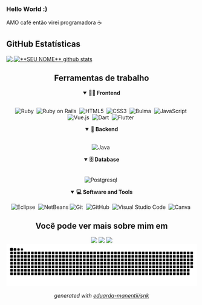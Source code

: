 ### Hello World :) 

AMO café então virei programadora :coffee:	

## **GitHub Estatísticas**

<a href="https://github.com/Gurupreet">
  <img align="center" src="https://github-readme-stats.vercel.app/api/top-langs/?username=eduarda-manentii&theme=dracula&hide_langs_below=1" />
</a>

<a href="https://github.com/Gurupreet">
 <img align="center" src="https://github-readme-stats.vercel.app/api?username=eduarda-manentii&show_icons=true&theme=dracula&line_height=27" alt="**SEU NOME** github stats"/>
</a>

<div align = "center">

<h2 align="center"> Ferramentas de trabalho </h2>

<details open>
<summary><b>🏄‍♂️ Frontend</b></summary>
<br>
  
![Ruby](https://img.shields.io/badge/-Ruby-red?style=for-the-badge&logo=ruby&logoColor=white)&nbsp;
![Ruby on Rails](https://img.shields.io/badge/Ruby_on_Rails-%23CC0000.svg?style=for-the-badge&logo=ruby-on-rails&logoColor=white)&nbsp;
![HTML5](https://img.shields.io/badge/-HTML5-E34F26?style=for-the-badge&logo=html5&logoColor=white)&nbsp;
![CSS3](https://img.shields.io/badge/css3-%231572B6.svg?style=for-the-badge&logo=css3&logoColor=white)&nbsp;
![Bulma](https://img.shields.io/badge/-Bulma-00D1B2?style=for-the-badge&logo=bulma&logoColor=white)&nbsp;
![JavaScript](https://img.shields.io/badge/Javascript-F7DF1E.svg?style=for-the-badge&logo=javascript&logoColor=black)&nbsp;
![Vue.js](https://img.shields.io/badge/-Vue.js-4FC08D?style=for-the-badge&logo=vue.js&logoColor=white)&nbsp;
![Dart](https://img.shields.io/badge/-Dart-0175C2?style=for-the-badge&logo=dart&logoColor=white)&nbsp;
![Flutter](https://img.shields.io/badge/-Flutter-02569B?style=for-the-badge&logo=flutter&logoColor=white)&nbsp;
</details>
    
<details open>
<summary><b>🧰 Backend</b></summary>
<br>

![Java](https://img.shields.io/badge/java-%23ED8B00.svg?style=for-the-badge&logo=openjdk&logoColor=white)&nbsp;
</details>

<details open>
<summary><b>🗄️ Database</b></summary>
<br>

![Postgresql](https://img.shields.io/badge/postgresql-%23316192.svg?style=for-the-badge&logo=postgresql&logoColor=white)&nbsp;
</details>

<details open>
<summary><b>💻 Software and Tools</b></summary>
<br>
<img src="https://img.shields.io/badge/-Eclipse-2C2255?style=for-the-badge&logo=eclipse&logoColor=white" alt="Eclipse">&nbsp;
<img src="https://img.shields.io/badge/-NetBeans-1B6AC6?style=for-the-badge&logo=Apache%20NetBeans%20IDE&logoColor=white" alt="NetBeans">
<img src="https://img.shields.io/badge/-git-red?style=for-the-badge&logo=Git&logoColor=white" alt="Git">&nbsp;
<img src="https://img.shields.io/badge/-GitHub-181717?style=for-the-badge&logo=github" alt="GitHub">&nbsp;
<img src="https://img.shields.io/badge/-VSCODE-007ACC?style=for-the-badge&logo=visual-studio-code&logoColor=white" alt="Visual Studio Code">&nbsp;
<img src="https://img.shields.io/badge/Canva-%2300C4CC.svg?style=for-the-badge&logo=Canva&logoColor=white" alt="Canva">&nbsp;
</details>

##

<div> 
  <h2> Você pode ver mais sobre mim em </h2>
  <a href="https://instagram.com/dudaa.manenti" target="_blank"><img src="https://img.shields.io/badge/-Instagram-%23E4405F?style=for-the-badge&logo=instagram&logoColor=white" target="_blank"></a>
  <a href = "mailto:dudamanenti65@gmail.com"><img src="https://img.shields.io/badge/-Gmail-%23333?style=for-the-badge&logo=gmail&logoColor=white" target="_blank"></a>
  <a href="https://www.linkedin.com/in/eduarda-nunes-manenti-21255219b" target="_blank"><img src="https://img.shields.io/badge/-LinkedIn-%230077B5?style=for-the-badge&logo=linkedin&logoColor=white" target="_blank"></a> 
</div>


<picture>
  <source media="(prefers-color-scheme: dark)" srcset="https://raw.githubusercontent.com/eduarda-manentii/eduarda-manentii/output/github-contribution-grid-snake-dark.svg">
  <source media="(prefers-color-scheme: light)" srcset="https://raw.githubusercontent.com/eduarda-manentii/eduarda-manentii/output/github-contribution-grid-snake.svg">
  <img alt="github contribution grid snake animation" src="https://raw.githubusercontent.com/eduarda-manentii/eduarda-manentii/output/github-contribution-grid-snake.svg">
</picture>

_generated with [eduarda-manentii/snk](https://github.com/eduarda-manentii/snk)_
